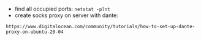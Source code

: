 - find all occupied ports: `netstat -plnt`
- create socks proxy on server with dante:
```
https://www.digitalocean.com/community/tutorials/how-to-set-up-dante-proxy-on-ubuntu-20-04
```
